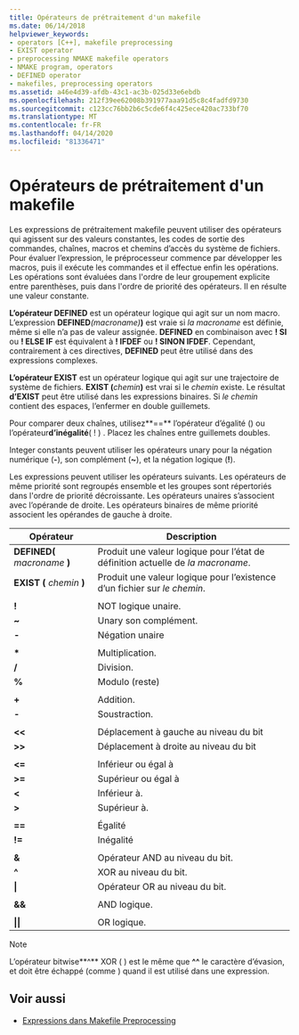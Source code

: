 ```yaml
---
title: Opérateurs de prétraitement d'un makefile
ms.date: 06/14/2018
helpviewer_keywords:
- operators [C++], makefile preprocessing
- EXIST operator
- preprocessing NMAKE makefile operators
- NMAKE program, operators
- DEFINED operator
- makefiles, preprocessing operators
ms.assetid: a46e4d39-afdb-43c1-ac3b-025d33e6ebdb
ms.openlocfilehash: 212f39ee62008b391977aaa91d5c8c4fadfd9730
ms.sourcegitcommit: c123cc76bb2b6c5cde6f4c425ece420ac733bf70
ms.translationtype: MT
ms.contentlocale: fr-FR
ms.lasthandoff: 04/14/2020
ms.locfileid: "81336471"
---
```

# <a name="makefile-preprocessing-operators"></a>Opérateurs de prétraitement d'un makefile

Les expressions de prétraitement makefile peuvent utiliser des opérateurs qui agissent sur des valeurs constantes, les codes de sortie des commandes, chaînes, macros et chemins d’accès du système de fichiers. Pour évaluer l’expression, le préprocesseur commence par développer les macros, puis il exécute les commandes et il effectue enfin les opérations. Les opérations sont évaluées dans l'ordre de leur groupement explicite entre parenthèses, puis dans l'ordre de priorité des opérateurs. Il en résulte une valeur constante.

**L’opérateur DEFINED** est un opérateur logique qui agit sur un nom macro. L’expression **DEFINED**_(macroname)_**)** est vraie si *la macroname* est définie, même si elle n’a pas de valeur assignée. **DEFINED** en combinaison avec **! SI** ou **! ELSE IF** est équivalent à **! IFDEF** ou **! SINON IFDEF**. Cependant, contrairement à ces directives, **DEFINED** peut être utilisé dans des expressions complexes.

**L’opérateur EXIST** est un opérateur logique qui agit sur une trajectoire de système de fichiers. **EXIST (**_chemin_**)** est vrai si le *chemin* existe. Le résultat **d’EXIST** peut être utilisé dans les expressions binaires. Si *le chemin* contient des espaces, l’enfermer en double guillemets.

Pour comparer deux chaînes, utilisez**==** l’opérateur d’égalité () ou l’opérateur**d’inégalité**( ! ) . Placez les chaînes entre guillemets doubles.

Integer constants peuvent utiliser les opérateurs unary pour la négation numérique (**-**), son complément (**~**), et la négation logique (**!**).

Les expressions peuvent utiliser les opérateurs suivants. Les opérateurs de même priorité sont regroupés ensemble et les groupes sont répertoriés dans l'ordre de priorité décroissante. Les opérateurs unaires s’associent avec l’opérande de droite. Les opérateurs binaires de même priorité associent les opérandes de gauche à droite.

|Opérateur|Description|
|--------------|-----------------|
|**DEFINED(** *macroname* **)**|Produit une valeur logique pour l’état de définition actuelle de *la macroname*.|
|**EXIST (** *chemin* **)**|Produit une valeur logique pour l’existence d’un fichier sur *le chemin*.|
|||
|**!**|NOT logique unaire.|
|**~**|Unary son complément.|
|**-**|Négation unaire|
|||
|**&#42;**|Multiplication.|
|**/**|Division.|
|**%**|Modulo (reste)|
|||
|**+**|Addition.|
|**-**|Soustraction.|
|||
|**\<\<**|Déplacement à gauche au niveau du bit|
|**>>**|Déplacement à droite au niveau du bit|
|||
|**\<=**|Inférieur ou égal à|
|**>=**|Supérieur ou égal à|
|**\<**|Inférieur à.|
|**>**|Supérieur à.|
|||
|**==**|Égalité|
|**!=**|Inégalité|
|||
|**&**|Opérateur AND au niveau du bit.|
|**^**|XOR au niveau du bit.|
|**&#124;**|Opérateur OR au niveau du bit.|
|||
|**&&**|AND logique.|
|||
|**&#124;&#124;**|OR logique.|

> [!NOTE]
> L’opérateur bitwise**^** XOR ( ) est le même que **^^** le caractère d’évasion, et doit être échappé (comme ) quand il est utilisé dans une expression.

## <a name="see-also"></a>Voir aussi

- [Expressions dans Makefile Preprocessing](expressions-in-makefile-preprocessing.md)
